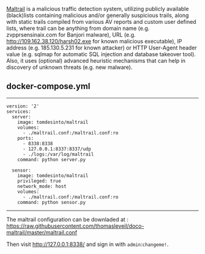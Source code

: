 [Maltrail](https://github.com/stamparm/maltrail) is a malicious traffic detection system, utilizing publicly available (black)lists containing malicious and/or generally suspicious trails, along with static trails compiled from various AV reports and custom user defined lists, where trail can be anything from domain name (e.g. zvpprsensinaix.com for Banjori malware), URL (e.g. http://109.162.38.120/harsh02.exe for known malicious executable), IP address (e.g. 185.130.5.231 for known attacker) or HTTP User-Agent header value (e.g. sqlmap for automatic SQL injection and database takeover tool). Also, it uses (optional) advanced heuristic mechanisms that can help in discovery of unknown threats (e.g. new malware).


## docker-compose.yml

----

```
version: '2'
services:
  server:
    image: tomdesinto/maltrail
    volumes:
      - ./maltrail.conf:/maltrail.conf:ro
    ports:
      - 8338:8338
      - 127.0.0.1:8337:8337/udp
      - ./logs:/var/log/maltrail
    command: python server.py
    
  sensor:
    image: tomdesinto/maltrail
    privileged: true
    network_mode: host
    volumes:
      - ./maltrail.conf:/maltrail.conf:ro
    command: python sensor.py
```

----

The maltrail configuration can be downladed at : https://raw.githubusercontent.com/thomasleveil/doco-maltrail/master/maltrail.conf

Then visit http://127.0.0.1:8338/ and sign in with `admin`:`changeme!`. 
